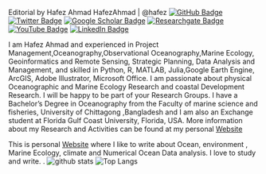 Editorial by Hafez Ahmad
HafezAhmad | @hafez
[![GitHub Badge](https://img.shields.io/github/followers/hafez-ahmad?style=social)](https://github.com/hafez-ahmad)
[![Twitter Badge](https://img.shields.io/twitter/follow/hafezahmad100?style=social)](https://twitter.com/hafezahmad100)
[![Google Scholar Badge](https://img.shields.io/badge/Google-Scholar-lightgrey)](https://scholar.google.com/citations?user=ToH-NhkAAAAJ&hl=en)
[![Researchgate Badge](http://www.researchgate.net/favicon.ico)](https://www.researchgate.net/profile/Hafez_Ahmad)
[![YouTube Badge](https://img.shields.io/badge/My-YouTube-red)](https://www.youtube.com/channel/UCP6C786NzqGcLRVvUj7Rbpw?view_as=subscriber)
[![LinkedIn Badge](https://img.shields.io/badge/My-LinkedIn-blue)](https://www.linkedin.com/in/hafez-ahmad-37a49b102/)

I am Hafez Ahmad and experienced in Project Management,Oceanography,Observational Oceanography,Marine Ecology, Geoinformatics and Remote Sensing, Strategic Planning, Data Analysis and Management, and skilled in Python, R, MATLAB, Julia,Google Earth Engine, ArcGIS, Adobe Illustrator, Microsoft Office. I am passionate about physical Oceanographic and Marine Ecology Research and coastal Development Research. I will be happy to be part of your Research Groups. I have a Bachelor’s Degree in Oceanography from the Faculty of marine science and fisheries, University of Chittagong ,Bangladesh and I am also an Exchange student at Florida Gulf Coast University, Florida, USA. More information about my Research and Activities can be found at my personal [Website](https://hafez-ahmad.github.io/HafezAhmadOceanographer.github.io/)

This is personal [Website](https://hafez-ahmad.github.io/HafezAhmadOceanographer.github.io/) where I like to write about Ocean, environment , Marine Ecology, climate and Numerical Ocean Data analysis. I love to study and write. 
. 
![github stats](https://github-readme-stats.vercel.app/api?username=hafez-ahmad&show_icons=true)
![Top Langs](https://github-readme-stats.vercel.app/api/top-langs/?username=hafez-ahmad&hide=javascript,go,html)
<!-- ![Top Langs](https://github-readme-stats.vercel.app/api/top-langs/?username=hafez-ahmad&hide_langs_below=10) -->
